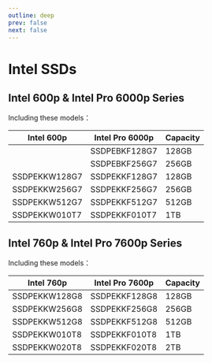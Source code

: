 ```yaml
---
outline: deep
prev: false
next: false
---
```

# Intel SSDs

## Intel 600p & Intel Pro 6000p Series

Including these models：

| Intel 600p    | Intel Pro 6000p | Capacity |
| ------------- | --------------- | -------- |
|               | SSDPEBKF128G7   | 128GB    |
|               | SSDPEBKF256G7   | 256GB    |
| SSDPEKKW128G7 | SSDPEKKF128G7   | 128GB    |
| SSDPEKKW256G7 | SSDPEKKF256G7   | 256GB    |
| SSDPEKKW512G7 | SSDPEKKF512G7   | 512GB    |
| SSDPEKKW010T7 | SSDPEKKF010T7   | 1TB      |

## Intel 760p & Intel Pro 7600p Series

Including these models：

| Intel 760p    | Intel Pro 7600p | Capacity |
| ------------- | --------------- | ----- |
| SSDPEKKW128G8 | SSDPEKKF128G8   | 128GB |
| SSDPEKKW256G8 | SSDPEKKF256G8   | 256GB |
| SSDPEKKW512G8 | SSDPEKKF512G8   | 512GB |
| SSDPEKKW010T8 | SSDPEKKF010T8   | 1TB   |
| SSDPEKKW020T8 | SSDPEKKF020T8   | 2TB   |
